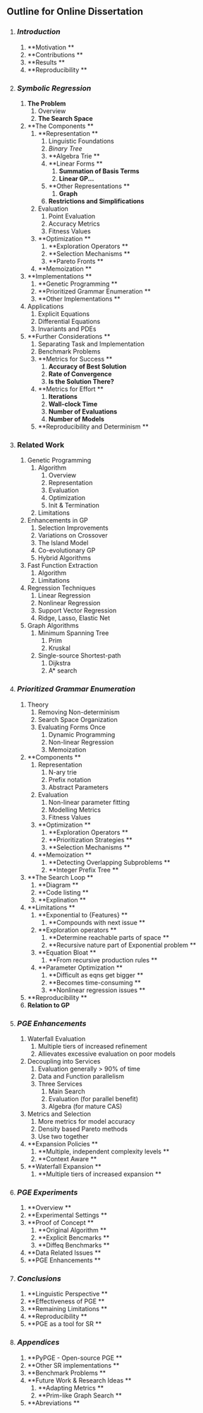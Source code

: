 Outline for Online Dissertation
-------------------------------


1. ### *Introduction*
    1. **Motivation **
    1. **Contributions **
    1. **Results **
    1. **Reproducibility **

1. ### *Symbolic Regression*
    1. **The Problem**
        1. Overview
        1. **The Search Space**
    1. **The Components **
        1. **Representation **
            1. Linguistic Foundations
            1. *Binary Tree*
            1. **Algebra Trie **
            1. **Linear Forms **
                1. **Summation of Basis Terms**
                1. **Linear GP...**
            1. **Other Representations **
                1. **Graph**
            1. **Restrictions and Simplifications**
        1. Evaluation
            1. Point Evaluation
            1. Accuracy Metrics
            1. Fitness Values
        1. **Optimization **
            1. **Exploration Operators **
            1. **Selection Mechanisms **
            1. **Pareto Fronts **
        1. **Memoization **
    1. **Implementations **
        1. **Genetic Programming **
        1. **Prioritized Grammar Enumeration **
        1. **Other Implementations **
    1. Applications
        1. Explicit Equations
        1. Differential Equations
        1. Invariants and PDEs
    1. **Further Considerations **
        1. Separating Task and Implementation
        1. Benchmark Problems
        1. **Metrics for Success **
            1. **Accuracy of Best Solution**
            1. **Rate of Convergence**
            1. **Is the Solution There?**
        1. **Metrics for Effort **
            1. **Iterations**
            1. **Wall-clock Time**
            1. **Number of Evaluations**
            1. **Number of Models**
        1. **Reproducibility and Determinism **

1. ### Related Work
    1. Genetic Programming 
        1. Algorithm 
            1. Overview
            1. Representation
            1. Evaluation
            1. Optimization
            1. Init & Termination
        1. Limitations
    1. Enhancements in GP
        1. Selection Improvements
        1. Variations on Crossover
        1. The Island Model
        1. Co-evolutionary GP
        1. Hybrid Algorithms
    1. Fast Function Extraction
        1. Algorithm
        1. Limitations
    1. Regression Techniques
        1. Linear Regression
        1. Nonlinear Regression
        1. Support Vector Regression
        1. Ridge, Lasso, Elastic Net
    1. Graph Algorithms
        1. Minimum Spanning Tree
            1. Prim
            1. Kruskal
        1. Single-source Shortest-path
            1. Dijkstra
            1. A\* search

1. ### *Prioritized Grammar Enumeration*
    1. Theory
        1. Removing Non-determinism
        1. Search Space Organization
        1. Evaluating Forms Once
            1. Dynamic Programming
            1. Non-linear Regression
            1. Memoization
    1. **Components **
        1. Representation
            1. N-ary trie
            1. Prefix notation
            1. Abstract Parameters
        1. Evaluation
            1. Non-linear parameter fitting
            1. Modelling Metrics
            1. Fitness Values
        1. **Optimization **
            1. **Exploration Operators **
            1. **Prioritization Strategies **
            1. **Selection Mechanisms **
        1. **Memoization **
            1. **Detecting Overlapping Subproblems **
            1. **Integer Prefix Tree **
    1. **The Search Loop **
        1. **Diagram **
        1. **Code listing **
        1. **Explination **
    1. **Limitations **
        1. **Exponential to {Features} **
            1. **Compounds with next issue **
        1. **Exploration operators **
            1. **Determine reachable parts of space **
            1. **Recursive nature part of Exponential problem **
        1. **Equation Bloat **
            1. **From recursive production rules **
        1. **Parameter Optimization **
            1. **Difficult as eqns get bigger **
            1. **Becomes time-consuming **
            1. **Nonlinear regression issues **
    1. **Reproducibility **
    1. **Relation to GP**

1. ### *PGE Enhancements*
    1. Waterfall Evaluation
        1. Multiple tiers of increased refinement
        1. Allievates excessive evaluation on poor models
    1. Decoupling into Services 
        1. Evaluation generally > 90% of time
        1. Data and Function parallelism
        1. Three Services
            1. Main Search
            1. Evaluation (for parallel benefit)
            1. Algebra (for mature CAS)
    1. Metrics and Selection
        1. More metrics for model accuracy
        1. Density based Pareto methods
        1. Use two together
    1. **Expansion Policies **
        1. **Multiple, independent complexity levels **
        1. **Context Aware **
    1. **Waterfall Expansion **
        1. **Multiple tiers of increased expansion **

1. ### *PGE Experiments*
    1. **Overview **
    1. **Experimental Settings **
    1. **Proof of Concept **
        1. **Original Algorithm **
        1. **Explicit Bencmarks **
        1. **Diffeq Benchmarks **
    1. **Data Related Issues **
    1. **PGE Enhancements **

1. ### *Conclusions*
    1. **Linguistic Perspective **
    1. **Effectiveness of PGE **
    1. **Remaining Limitations **
    1. **Reproducibility **
    1. **PGE as a tool for SR **

1. ### *Appendices*
    1. **PyPGE - Open-source PGE **
    1. **Other SR implementations **
    1. **Benchmark Problems **
    1. **Future Work & Research Ideas **
        1. **Adapting Metrics **
        1. **Prim-like Graph Search **
    1. **Abreviations **
